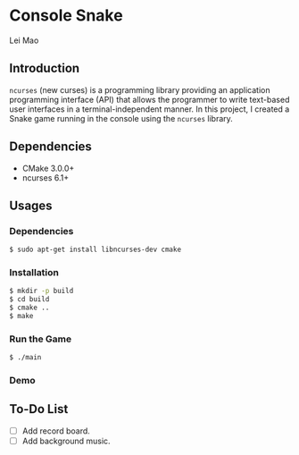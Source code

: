 # Console Snake

Lei Mao

## Introduction

`ncurses` (new curses) is a programming library providing an application programming interface (API) that allows the programmer to write text-based user interfaces in a terminal-independent manner. In this project, I created a Snake game running in the console using the `ncurses` library.

## Dependencies

* CMake 3.0.0+
* ncurses 6.1+


## Usages

### Dependencies

```bash
$ sudo apt-get install libncurses-dev cmake
```

### Installation

```bash
$ mkdir -p build
$ cd build
$ cmake ..
$ make
```

### Run the Game

```bash
$ ./main
```

### Demo


## To-Do List

- [ ] Add record board.
- [ ] Add background music.